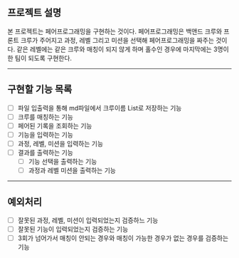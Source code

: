 ## 프로젝트 설명
본 프로젝트는 페어프로그래밍을 구현하는 것이다. 페어프로그래밍은 백앤드 크루와 프론트 크루가 주어지고 과정, 레벨 그리고 미션을 선택해
페어프로그래밍을 짜주는 것이다. 같은 레벨에는 같은 크루와 매칭이 되지 않게 하며 홀수인 경우에 마지막에는 3명이 한 팀이 되도록 구현한다.

--- 

## 구현할 기능 목록
- [ ] 파일 입출력을 통해 md파일에서 크루이름 List로 저장하는 기능
- [ ] 크루를 매칭하는 기능
- [ ] 페어된 기록을 조회하는 기능
- [ ] 기능을 입력하는 기능
- [ ] 과정, 레벨, 미션을 입력하는 기능
- [ ] 결과를 출력하는 기능
  - [ ] 기능 선택을 출력하는 기능
  - [ ] 과정과 레벨 미션을 출력하는 기능

---

## 예외처리
- [ ] 잘못된 과정, 레벨, 미션이 입력되었는지 검증하느 기능
- [ ] 잘못된 기능이 입력되었는지 검증하는 기능
- [ ] 3회가 넘어가서 매칭이 안되는 경우와 매칭이 가능한 경우가 없는 경우를 검증하는 기능